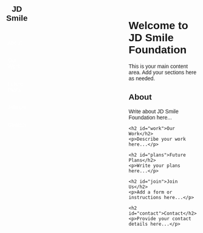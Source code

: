 <!DOCTYPE html>
<html lang="en">
<head>
  <meta charset="UTF-8" />
  <meta name="viewport" content="width=device-width, initial-scale=1.0"/>
  <title>Sidebar Layout</title>
  <style>
    body {
      margin: 0;
      font-family: Arial, sans-serif;
      display: flex;
      min-height: 100vh;
    }

    /* Sidebar */
    .sidebar {
      width: 220px;
      background: #0077aa;
      color: #fff;
      display: flex;
      flex-direction: column;
      padding-top: 30px;
      position: fixed;
      height: 100%;
    }

    .sidebar h2 {
      text-align: center;
      margin-bottom: 30px;
    }

    .sidebar a {
      color: #fff;
      padding: 15px 20px;
      text-decoration: none;
      display: block;
    }

    .sidebar a:hover {
      background: #005577;
    }

    /* Page Content */
    .content {
      margin-left: 220px; /* same as sidebar width */
      padding: 30px;
      flex: 1;
    }

    @media screen and (max-width: 768px) {
      .sidebar {
        position: relative;
        width: 100%;
        height: auto;
      }
      .content {
        margin-left: 0;
      }
    }
  </style>
</head>
<body>

  <div class="sidebar">
    <h2>JD Smile</h2>
    <a href="#about">About</a>
    <a href="#work">Our Work</a>
    <a href="#plans">Future Plans</a>
    <a href="#join">Join Us</a>
    <a href="#contact">Contact</a>
  </div>

  <div class="content">
    <h1>Welcome to JD Smile Foundation</h1>
    <p>This is your main content area. Add your sections here as needed.</p>
    <h2 id="about">About</h2>
    <p>Write about JD Smile Foundation here...</p>

    <h2 id="work">Our Work</h2>
    <p>Describe your work here...</p>

    <h2 id="plans">Future Plans</h2>
    <p>Write your plans here...</p>

    <h2 id="join">Join Us</h2>
    <p>Add a form or instructions here...</p>

    <h2 id="contact">Contact</h2>
    <p>Provide your contact details here...</p>
  </div>

</body>
</html>
